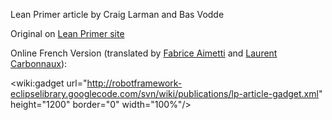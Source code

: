 Lean Primer article by Craig Larman and Bas Vodde

Original on [Lean Primer site](http://www.leanprimer.com/)

Online French Version (translated by [Fabrice Aimetti](http://www.fabrice-aimetti.fr/) and [Laurent Carbonnaux](http://lolcx.blogspot.com)):

&lt;wiki:gadget url="http://robotframework-eclipselibrary.googlecode.com/svn/wiki/publications/lp-article-gadget.xml"  height="1200" border="0" width="100%"/&gt;